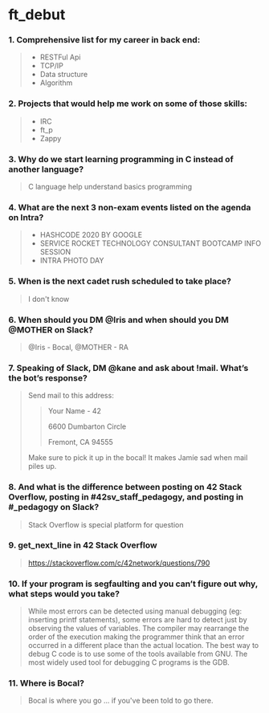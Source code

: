 # ft_debut
### 1. Comprehensive list for my career in back end:
> * RESTFul Api
> * TCP/IP
> * Data structure
> * Algorithm

### 2. Projects that would help me work on some of those skills:
> * IRC
> * ft_p
> * Zappy

### 3. Why do we start learning programming in C instead of another language?
> C language help understand basics programming

### 4. What are the next 3 non-exam events listed on the agenda on Intra?
> * HASHCODE 2020 BY GOOGLE
> * SERVICE ROCKET TECHNOLOGY CONSULTANT BOOTCAMP INFO SESSION
> * INTRA PHOTO DAY

### 5. When is the next cadet rush scheduled to take place?
> I don't know

### 6. When should you DM @Iris and when should you DM @MOTHER on Slack?
> @Iris - Bocal, @MOTHER - RA

### 7. Speaking of Slack, DM @kane and ask about !mail. What’s the bot’s response?
> Send mail to this address:
>
>> Your Name - 42
>>
>> 6600 Dumbarton Circle
>>
>> Fremont, CA 94555
>
> Make sure to pick it up in the bocal! It makes Jamíe sad when mail piles up.

### 8. And what is the difference between posting on 42 Stack Overflow, posting in #42sv_staff_pedagogy, and posting in #_pedagogy on Slack?

> Stack Overflow is special platform for question

### 9. get_next_line in 42 Stack Overflow

> https://stackoverflow.com/c/42network/questions/790

### 10. If your program is segfaulting and you can’t figure out why, what steps would you take?

> While most errors can be detected using manual debugging (eg: inserting printf statements), some errors are hard to detect just by observing the values of variables. The compiler may rearrange the order of the execution making the programmer think that an error occurred in a different place than the actual location. The best way to debug C code is to use some of the tools available from GNU. The most widely used tool for debugging C programs is the GDB.


### 11. Where is Bocal?

> Bocal is where you go ... if you've been told to go there.
